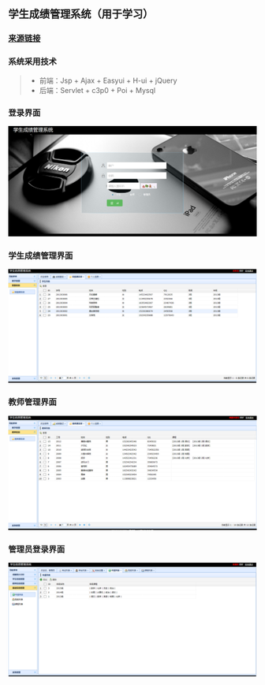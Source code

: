 ## 学生成绩管理系统（用于学习）

### [来源链接](https://github.com/bojiangzhou/lyyzoo-ssms)

### 系统采用技术

> - 前端：Jsp + Ajax + Easyui + H-ui + jQuery
> - 后端：Servlet + c3p0 + Poi + Mysql

### 登录界面

![1568174581262](https://github.com/abigbigsmile/ssms/blob/master/TyporaImages/1568174581262.png)

### 学生成绩管理界面

![1568174698143](https://github.com/abigbigsmile/ssms/blob/master/TyporaImages/1568174698143.png)

### 教师管理界面

![1568174795414](https://github.com/abigbigsmile/ssms/blob/master/TyporaImages/1568174795414.png)

### 管理员登录界面

![1568174889179](https://github.com/abigbigsmile/ssms/blob/master/TyporaImages/1568174889179.png)
